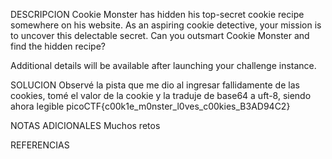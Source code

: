 DESCRIPCION 
Cookie Monster has hidden his top-secret cookie recipe somewhere on his website. As an aspiring cookie detective, your mission is to uncover this delectable secret. Can you outsmart Cookie Monster and find the hidden recipe?

Additional details will be available after launching your challenge instance.

SOLUCION
Observé la pista que me dio al ingresar fallidamente de las cookies, tomé el valor de la cookie y la traduje de base64 a uft-8, siendo ahora legible
picoCTF{c00k1e_m0nster_l0ves_c00kies_B3AD94C2}

NOTAS ADICIONALES
Muchos retos

REFERENCIAS